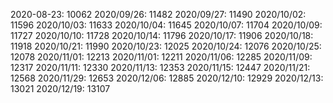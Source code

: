 2020-08-23: 10062
2020/09/26: 11482
2020/09/27: 11490
2020/10/02: 11596
2020/10/03: 11633
2020/10/04: 11645
2020/10/07: 11704
2020/10/09: 11727
2020/10/10: 11728
2020/10/14: 11796
2020/10/17: 11906
2020/10/18: 11918
2020/10/21: 11990
2020/10/23: 12025
2020/10/24: 12076
2020/10/25: 12078
2020/11/01: 12213
2020/11/01: 12211
2020/11/06: 12285
2020/11/09: 12317
2020/11/11: 12330
2020/11/13: 12353
2020/11/15: 12447
2020/11/21: 12568
2020/11/29: 12653
2020/12/06: 12885
2020/12/10: 12929
2020/12/13: 13021
2020/12/19: 13107
